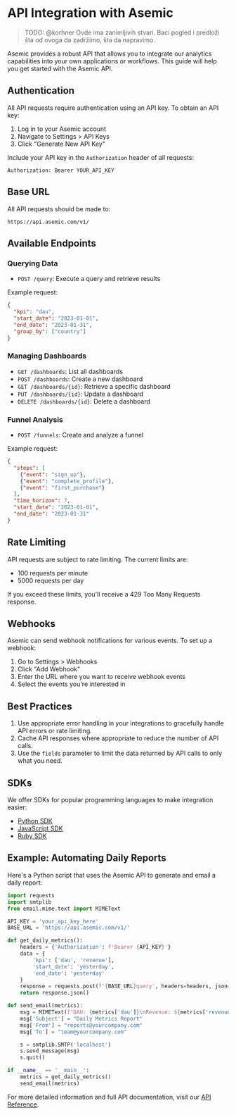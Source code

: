 # API Integration with Asemic
> TODO: @korhner Ovde ima zanimljivih stvari. Baci pogled i predloži šta od ovoga da zadržimo, šta da napravimo.

Asemic provides a robust API that allows you to integrate our analytics capabilities into your own applications or workflows. This guide will help you get started with the Asemic API.

## Authentication

All API requests require authentication using an API key. To obtain an API key:

1. Log in to your Asemic account
2. Navigate to Settings > API Keys
3. Click "Generate New API Key"

Include your API key in the `Authorization` header of all requests:

```
Authorization: Bearer YOUR_API_KEY
```

## Base URL

All API requests should be made to:

```
https://api.asemic.com/v1/
```

## Available Endpoints

### Querying Data

- `POST /query`: Execute a query and retrieve results

Example request:
```json
{
  "kpi": "dau",
  "start_date": "2023-01-01",
  "end_date": "2023-01-31",
  "group_by": ["country"]
}
```

### Managing Dashboards

- `GET /dashboards`: List all dashboards
- `POST /dashboards`: Create a new dashboard
- `GET /dashboards/{id}`: Retrieve a specific dashboard
- `PUT /dashboards/{id}`: Update a dashboard
- `DELETE /dashboards/{id}`: Delete a dashboard

### Funnel Analysis

- `POST /funnels`: Create and analyze a funnel

Example request:
```json
{
  "steps": [
    {"event": "sign_up"},
    {"event": "complete_profile"},
    {"event": "first_purchase"}
  ],
  "time_horizon": 7,
  "start_date": "2023-01-01",
  "end_date": "2023-01-31"
}
```

## Rate Limiting

API requests are subject to rate limiting. The current limits are:

- 100 requests per minute
- 5000 requests per day

If you exceed these limits, you'll receive a 429 Too Many Requests response.

## Webhooks

Asemic can send webhook notifications for various events. To set up a webhook:

1. Go to Settings > Webhooks
2. Click "Add Webhook"
3. Enter the URL where you want to receive webhook events
4. Select the events you're interested in

## Best Practices

1. Use appropriate error handling in your integrations to gracefully handle API errors or rate limiting.
2. Cache API responses where appropriate to reduce the number of API calls.
3. Use the `fields` parameter to limit the data returned by API calls to only what you need.

## SDKs

We offer SDKs for popular programming languages to make integration easier:

- [Python SDK](https://github.com/asemic/asemic-python)
- [JavaScript SDK](https://github.com/asemic/asemic-js)
- [Ruby SDK](https://github.com/asemic/asemic-ruby)

## Example: Automating Daily Reports

Here's a Python script that uses the Asemic API to generate and email a daily report:

```python
import requests
import smtplib
from email.mime.text import MIMEText

API_KEY = 'your_api_key_here'
BASE_URL = 'https://api.asemic.com/v1/'

def get_daily_metrics():
    headers = {'Authorization': f'Bearer {API_KEY}'}
    data = {
        'kpi': ['dau', 'revenue'],
        'start_date': 'yesterday',
        'end_date': 'yesterday'
    }
    response = requests.post(f'{BASE_URL}query', headers=headers, json=data)
    return response.json()

def send_email(metrics):
    msg = MIMEText(f"DAU: {metrics['dau']}\nRevenue: ${metrics['revenue']}")
    msg['Subject'] = "Daily Metrics Report"
    msg['From'] = "reports@yourcompany.com"
    msg['To'] = "team@yourcompany.com"

    s = smtplib.SMTP('localhost')
    s.send_message(msg)
    s.quit()

if __name__ == '__main__':
    metrics = get_daily_metrics()
    send_email(metrics)
```

For more detailed information and full API documentation, visit our [API Reference](https://docs.asemic.com/api).
